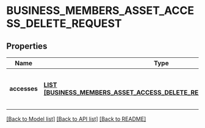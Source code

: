 # BUSINESS_MEMBERS_ASSET_ACCESS_DELETE_REQUEST

## Properties
Name | Type | Description | Notes
------------ | ------------- | ------------- | -------------
**accesses** | [**LIST [BUSINESS_MEMBERS_ASSET_ACCESS_DELETE_REQUEST_ACCESSES_INNER]**](business_members_asset_access_delete_request_accesses_inner.md) | List of members asset access to be deleted | [default to null]

[[Back to Model list]](../README.md#documentation-for-models) [[Back to API list]](../README.md#documentation-for-api-endpoints) [[Back to README]](../README.md)


